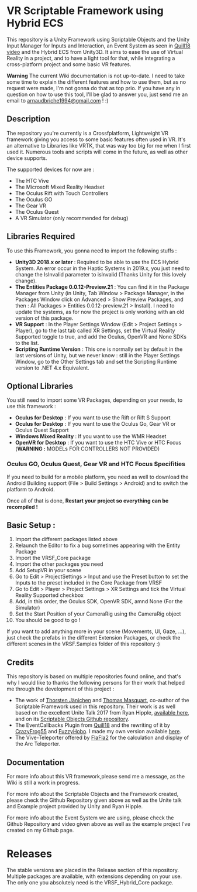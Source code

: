 # VR Scriptable Framework using Hybrid ECS
This repository is a Unity Framework using Scriptable Objects and the Unity Input Manager for Inputs and Interaction, an Event System as seen in [Quill18 video](https://www.youtube.com/watch?v=04wXkgfd9V8) and the Hybrid ECS from Unity3D. It aims to ease the use of Virtual Reality in a project, and to have a light tool for that, while integrating a cross-platform project and some basic VR features. 

**Warning** The current Wiki documentation is not up-to-date. I need to take some time to explain the different features and how to use them, but as no request were made, I'm not gonna do that as top prio.
If you have any in question on how to use this tool, I'll be glad to answer you, just send me an email to arnaudbriche1994@gmail.com ! :)


## Description
The repository you're currently is a Crossfplatform, Lightweight VR framework giving you access to some basic features often used in VR. It's an alternative to Libraries like VRTK, that was way too big for me when I first used it. Numerous tools and scripts will come in the future, as well as other device supports.


The supported devices for now are :
- The HTC Vive
- The Microsoft Mixed Reality Headset
- The Oculus Rift with Touch Controllers
- The Oculus GO
- The Gear VR
- The Oculus Quest
- A VR Simulator (only recommended for debug)


## Libraries Required
To use this Framework, you gonna need to import the following stuffs :
- **Unity3D 2018.x or later** : Required to be able to use the ECS Hybrid System. An error occur in the Haptic Systems in 2019.x, you just need to change the IsInvalid parameter to isInvalid (Thanks Unity for this lovely change).
- **The Entities Package 0.0.12-Preview.21** : You can find it in the Package Manager from Unity (in Unity, Tab Window > Package Manager, in the Packages Window click on Advanced > Show Preview Packages, and then : All Packages > Entities 0.0.12-preview.21 > Install). I need to update the systems, as for now the project is only working with an old version of this package.
- **VR Support** : In the Player Settings Window (Edit > Project Settings > Player), go to the last tab called XR Settings, set the Virtual Reality Supported toggle to true, and add the Oculus, OpenVR and None SDKs to the list.
- **Scripting Runtime Version** : This one is normally set by default in the last versions of Unity, but we never know :  still in the Player Settings Window, go to the Other Settings tab and set the Scripting Runtime version to .NET 4.x Equivalent.

## Optional Libraries
You still need to import some VR Packages, depending on your needs, to use this framework :
- **Oculus for Desktop** : If you want to use the Rift or Rift S Support
- **Oculus for Desktop** : If you want to use the Oculus Go, Gear VR or Oculus Quest Support
- **Windows Mixed Reality** : If you want to use the WMR Headset
- **OpenVR for Desktop** : If you want to use the HTC Vive or HTC Focus (**WARNING :** MODELs FOR CONTROLLERS NOT PROVIDED)

### Oculus GO, Oculus Quest, Gear VR and HTC Focus Specifities
If you need to build for a mobile platform, you need as well to download the Android Building support (File > Build Settings > Android) and to switch the platform to Android.


Once all of that is done, **Restart your project so everything can be recompiled !**

## Basic Setup :

1. Import the different packages listed above
2. Relaunch the Editor to fix a bug sometimes appearing with the Entity Package
3. Import the VRSF_Core package
4. Import the other packages you need
5. Add SetupVR in your scene
6. Go to Edit > ProjectSettings > Input and use the Preset button to set the Inputs to the preset included in the Core Package from VRSF
7. Go to Edit > Player > Project Settings > XR Settings and tick the Virtual Reality Supported checkbox
8. Add, in this order, the Oculus SDK, OpenVR SDK, amnd None (For the Simulator)
9. Set the Start Position of your CameraRig using the CameraRig object
10. You should be good to go !

If you want to add anything more in your scene (Movements, UI, Gaze, ...), just check the prefabs in the different Extension Packages, or check the different scenes in the VRSF.Samples folder of this repository :)


## Credits
This repository is based on multiple repositories found online, and that's why I would like to thanks the following persons for their work that helped me through the development of this project :
- The work of [Thorsten Jänichen](https://github.com/TJaenichen) and [Thomas Masquart](https://github.com/ThmsMsqrt), co-author of the Scriptable Framework used in this repository. Their work is as well based on the excellent Unite Talk 2017 from Ryan Hipple, [available here](https://youtu.be/raQ3iHhE_Kk), and on its [Scriptable Objects Github repository](https://github.com/roboryantron/Unite2017).
- The EventCallbacks Plugin from [Quill18](https://www.youtube.com/watch?v=04wXkgfd9V8) and the rewriting of it by [CrazyFrog55](https://github.com/crazyfox55) and [FuzzyHobo](https://github.com/FuzzyHobo). I made my own version available [here](https://github.com/Jamy4000/UnityCallbackAndEventTutorial).
- The Vive-Teleporter offered by [FlaFla2](https://github.com/Flafla2/Vive-Teleporter) for the calculation and display of the Arc Teleporter.


## Documentation
For more info about this VR framework,please send me a message, as the Wiki is still a work in progress.

For more info about the Scriptable Objects and the Framework created, please check the Github Repository given above as well as the Unite talk and Example project provided by Unity and Ryan Hipple.

For more info about the Event System we are using, please check the Github Repository and video given above as well as the example project I've created on my Github page.


# Releases
The stable versions are placed in the Release section of this repository. Multiple packages are available, with extensions depending on your use. The only one you absolutely need is the VRSF_Hybrid_Core package.
